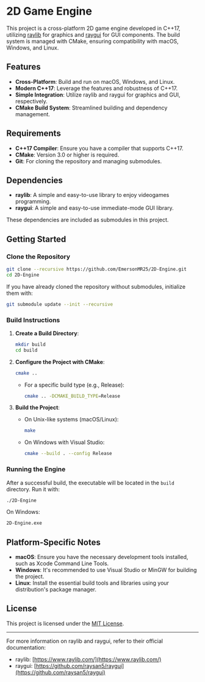 # 2D Game Engine

This project is a cross-platform 2D game engine developed in C++17, utilizing [raylib](https://www.raylib.com/) for graphics and [raygui](https://github.com/raysan5/raygui) for GUI components. The build system is managed with CMake, ensuring compatibility with macOS, Windows, and Linux.

## Features

- **Cross-Platform**: Build and run on macOS, Windows, and Linux.
- **Modern C++17**: Leverage the features and robustness of C++17.
- **Simple Integration**: Utilize raylib and raygui for graphics and GUI, respectively.
- **CMake Build System**: Streamlined building and dependency management.

## Requirements

- **C++17 Compiler**: Ensure you have a compiler that supports C++17.
- **CMake**: Version 3.0 or higher is required.
- **Git**: For cloning the repository and managing submodules.

## Dependencies

- **raylib**: A simple and easy-to-use library to enjoy videogames programming.
- **raygui**: A simple and easy-to-use immediate-mode GUI library.

These dependencies are included as submodules in this project.

## Getting Started

### Clone the Repository

```bash
git clone --recursive https://github.com/EmersonMR25/2D-Engine.git
cd 2D-Engine
```

If you have already cloned the repository without submodules, initialize them with:

```bash
git submodule update --init --recursive
```

### Build Instructions

1. **Create a Build Directory**:

   ```bash
   mkdir build
   cd build
   ```

2. **Configure the Project with CMake**:

   ```bash
   cmake ..
   ```

   - For a specific build type (e.g., Release):

     ```bash
     cmake .. -DCMAKE_BUILD_TYPE=Release
     ```

3. **Build the Project**:

   - On Unix-like systems (macOS/Linux):

     ```bash
     make
     ```

   - On Windows with Visual Studio:

     ```bash
     cmake --build . --config Release
     ```

### Running the Engine

After a successful build, the executable will be located in the `build` directory. Run it with:

```bash
./2D-Engine
```

On Windows:

```bash
2D-Engine.exe
```

## Platform-Specific Notes

- **macOS**: Ensure you have the necessary development tools installed, such as Xcode Command Line Tools.
- **Windows**: It's recommended to use Visual Studio or MinGW for building the project.
- **Linux**: Install the essential build tools and libraries using your distribution's package manager.

## License

This project is licensed under the [MIT License](LICENSE).

---

For more information on raylib and raygui, refer to their official documentation:

- raylib: [https://www.raylib.com/](https://www.raylib.com/)
- raygui: [https://github.com/raysan5/raygui](https://github.com/raysan5/raygui)
